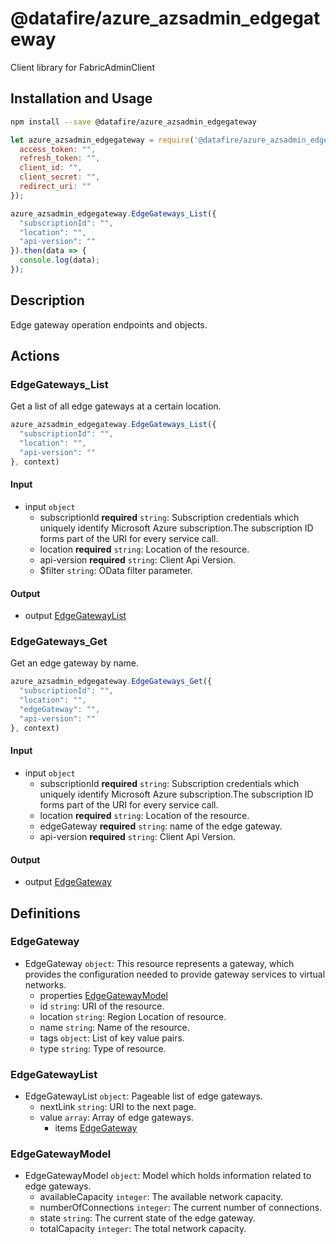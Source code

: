 # @datafire/azure_azsadmin_edgegateway

Client library for FabricAdminClient

## Installation and Usage
```bash
npm install --save @datafire/azure_azsadmin_edgegateway
```
```js
let azure_azsadmin_edgegateway = require('@datafire/azure_azsadmin_edgegateway').create({
  access_token: "",
  refresh_token: "",
  client_id: "",
  client_secret: "",
  redirect_uri: ""
});

azure_azsadmin_edgegateway.EdgeGateways_List({
  "subscriptionId": "",
  "location": "",
  "api-version": ""
}).then(data => {
  console.log(data);
});
```

## Description

Edge gateway operation endpoints and objects.

## Actions

### EdgeGateways_List
Get a list of all edge gateways at a certain location.


```js
azure_azsadmin_edgegateway.EdgeGateways_List({
  "subscriptionId": "",
  "location": "",
  "api-version": ""
}, context)
```

#### Input
* input `object`
  * subscriptionId **required** `string`: Subscription credentials which uniquely identify Microsoft Azure subscription.The subscription ID forms part of the URI for every service call.
  * location **required** `string`: Location of the resource.
  * api-version **required** `string`: Client Api Version.
  * $filter `string`: OData filter parameter.

#### Output
* output [EdgeGatewayList](#edgegatewaylist)

### EdgeGateways_Get
Get an edge gateway by name.


```js
azure_azsadmin_edgegateway.EdgeGateways_Get({
  "subscriptionId": "",
  "location": "",
  "edgeGateway": "",
  "api-version": ""
}, context)
```

#### Input
* input `object`
  * subscriptionId **required** `string`: Subscription credentials which uniquely identify Microsoft Azure subscription.The subscription ID forms part of the URI for every service call.
  * location **required** `string`: Location of the resource.
  * edgeGateway **required** `string`: name of the edge gateway.
  * api-version **required** `string`: Client Api Version.

#### Output
* output [EdgeGateway](#edgegateway)



## Definitions

### EdgeGateway
* EdgeGateway `object`: This resource represents a gateway, which provides the configuration needed to provide gateway services to virtual networks.
  * properties [EdgeGatewayModel](#edgegatewaymodel)
  * id `string`: URI of the resource.
  * location `string`: Region Location of resource.
  * name `string`: Name of the resource.
  * tags `object`: List of key value pairs.
  * type `string`: Type of resource.

### EdgeGatewayList
* EdgeGatewayList `object`: Pageable list of edge gateways.
  * nextLink `string`: URI to the next page.
  * value `array`: Array of edge gateways.
    * items [EdgeGateway](#edgegateway)

### EdgeGatewayModel
* EdgeGatewayModel `object`: Model which holds information related to edge gateways.
  * availableCapacity `integer`: The available network capacity.
  * numberOfConnections `integer`: The current number of connections.
  * state `string`: The current state of the edge gateway.
  * totalCapacity `integer`: The total network capacity.


